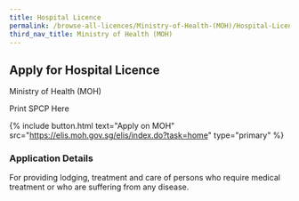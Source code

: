 ```yaml
---
title: Hospital Licence
permalink: /browse-all-licences/Ministry-of-Health-(MOH)/Hospital-Licence
third_nav_title: Ministry of Health (MOH)
---
```


## Apply for Hospital Licence

Ministry of Health (MOH)

Print SPCP Here

{% include button.html text="Apply on MOH" src="https://elis.moh.gov.sg/elis/index.do?task=home" type="primary" %}

### Application Details
<p>For providing lodging, treatment and care of persons who require medical treatment or who are suffering from any disease.</p>

